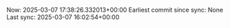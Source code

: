 Now: 2025-03-07 17:38:26.332013+00:00 Earliest commit since sync: None Last sync: 2025-03-07 16:02:54+00:00
